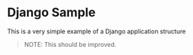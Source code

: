 # Django Sample

This is a very simple example of a Django application structure

> NOTE:
> This should be improved.
